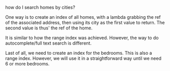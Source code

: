 how do I search homes by cities?

One way is to create an index of all homes, with a lambda grabbing the ref of the associated address, then using its city as the first value to return. The second value is thus' the ref of the home.

It is similar to how the range index was achieved. However, the way to do autocomplete/full text search is different.

Last of all, we need to create an index for the bedrooms. This is also a range index. However, we will use it in a straightforward way until we need 6 or more bedrooms.
